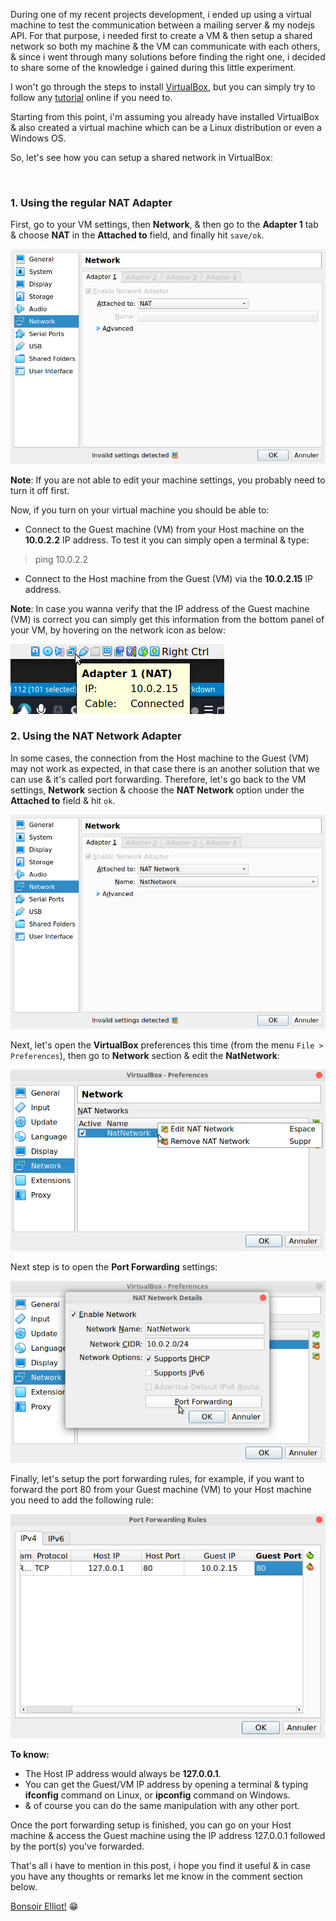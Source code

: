 During one of my recent projects development, i ended up using a virtual machine to test the communication between a mailing server & my nodejs API.
For that purpose, i needed first to create a VM & then setup a shared network so both my machine & the VM can communicate with each others, & since i went through many solutions before finding the right one, i decided to share some of the knowledge i gained during this little experiment.

I won't go through the steps to install [VirtualBox](https://www.virtualbox.org/), but you can simply try to follow any [tutorial](https://www.google.com/search?q=install+virtualbox) online if you need to.

Starting from this point, i'm assuming you already have installed VirtualBox & also created a virtual machine which can be a Linux distribution or even a Windows OS.

So, let's see how you can setup a shared network in VirtualBox:

<br>

### 1. Using the regular NAT Adapter

First, go to your VM settings, then **Network**, & then go to the **Adapter 1** tab & choose **NAT** in the **Attached to** field, and finally hit `save/ok`.

![NAT](./assets/img/posts/virtualbox/NAT.png)

**Note**: If you are not able to edit your machine settings, you probably need to turn it off first.

Now, if you turn on your virtual machine you should be able to:

- Connect to the Guest machine (VM) from your Host machine on the **10.0.2.2** IP address. To test it you can simply open a terminal & type:
> ping 10.0.2.2

- Connect to the Host machine from the Guest (VM) via the **10.0.2.15** IP address.

**Note**: In case you wanna verify that the IP address of the Guest machine (VM) is correct you can simply get this information from the bottom panel of your VM, by hovering on the network icon as below:

![network-popup](./assets/img/posts/virtualbox/network-popup.png)

### 2. Using the NAT Network Adapter

In some cases, the connection from the Host machine to the Guest (VM) may not work as expected, in that case there is an another solution that we can use & it's called port forwarding. Therefore, let's go back to the VM settings, **Network** section & choose the **NAT Network** option under the **Attached to** field & hit `ok`.

![NAT-network](./assets/img/posts/virtualbox/NAT-network.png)

Next, let's open the **VirtualBox** preferences this time (from the menu `File > Preferences`), then go to **Network** section & edit the **NatNetwork**:

![network-preferences](./assets/img/posts/virtualbox/network-preferences.png)

Next step is to open the **Port Forwarding** settings:

![edit-nat-network](./assets/img/posts/virtualbox/edit-nat-network.png)

Finally, let's setup the port forwarding rules, for example, if you want to forward the port 80 from your Guest machine (VM) to your Host machine you need to add the following rule:

![port-forwarding](./assets/img/posts/virtualbox/port-forwarding.png)

**To know:**
- The Host IP address would always be **127.0.0.1**.
- You can get the Guest/VM IP address by opening a terminal & typing **ifconfig** command on Linux, or **ipconfig** command on Windows.
- & of course you can do the same manipulation with any other port.

Once the port forwarding setup is finished, you can go on your Host machine & access the Guest machine using the IP address 127.0.0.1 followed by the port(s) you've forwarded.

That's all i have to mention in this post, i hope you find it useful & in case you have any thoughts or remarks let me know in the comment section below.

[Bonsoir Elliot!](https://www.youtube.com/watch?v=IfWeTrc9RK8) 😁

